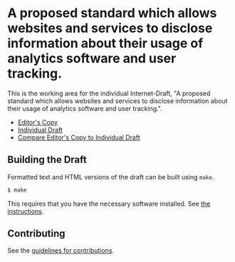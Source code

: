 # A proposed standard which allows websites and services to disclose information about their usage of analytics software and user tracking.

This is the working area for the individual Internet-Draft, "A proposed standard which allows websites and services to disclose information about their usage of analytics software and user tracking.".

* [Editor's Copy](https://offen.github.io/analyticstxt/#go.draft-offen-analyticstxt.html)
* [Individual Draft](https://datatracker.ietf.org/doc/html/draft-offen-analyticstxt)
* [Compare Editor's Copy to Individual Draft](https://offen.github.io/analyticstxt/#go.draft-offen-analyticstxt.diff)

## Building the Draft

Formatted text and HTML versions of the draft can be built using `make`.

```sh
$ make
```

This requires that you have the necessary software installed.  See
[the instructions](https://github.com/martinthomson/i-d-template/blob/master/doc/SETUP.md).


## Contributing

See the
[guidelines for contributions](https://github.com/offen/analyticstxt/blob/main/CONTRIBUTING.md).
